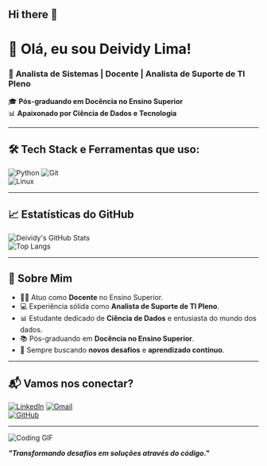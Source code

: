 ## Hi there 👋
# 👋 Olá, eu sou **Deividy Lima**!  

### 🚀 **Analista de Sistemas | Docente | Analista de Suporte de TI Pleno**  
🎓 **Pós-graduando em Docência no Ensino Superior**  
📊 **Apaixonado por Ciência de Dados e Tecnologia**  

---

## 🛠️ **Tech Stack e Ferramentas que uso:**  

![Python](https://img.shields.io/badge/Python-3776AB?style=for-the-badge&logo=python&logoColor=white) 
![Git](https://img.shields.io/badge/Git-F05032?style=for-the-badge&logo=git&logoColor=white)  
![Linux](https://img.shields.io/badge/Linux-FCC624?style=for-the-badge&logo=linux&logoColor=black)

---

## 📈 **Estatísticas do GitHub**  
![Deividy's GitHub Stats](https://github-readme-stats.vercel.app/api?username=DeividyLima&show_icons=true&theme=tokyonight)  
![Top Langs](https://github-readme-stats.vercel.app/api/top-langs/?username=DeividyLima&layout=compact&theme=tokyonight)  

---

## 🌟 **Sobre Mim**  

- 🧑‍🏫 Atuo como **Docente** no Ensino Superior.  
- 💻 Experiência sólida como **Analista de Suporte de TI Pleno**.  
- 📊 Estudante dedicado de **Ciência de Dados** e entusiasta do mundo dos dados.  
- 📚 Pós-graduando em **Docência no Ensino Superior**.  
- 🎯 Sempre buscando **novos desafios** e **aprendizado contínuo**.  

---

## 📬 **Vamos nos conectar?**  

[![LinkedIn](https://img.shields.io/badge/LinkedIn-0077B5?style=for-the-badge&logo=linkedin&logoColor=white)]([https://www.linkedin.com/in/seu-linkedin](https://www.linkedin.com/in/deividybl/))  
[![Gmail](https://img.shields.io/badge/Email-D14836?style=for-the-badge&logo=gmail&logoColor=white)](deividybl@gmail.com)  
[![GitHub](https://img.shields.io/badge/GitHub-100000?style=for-the-badge&logo=github&logoColor=white)](https://github.com/calango-dev91)  

---

![Coding GIF](https://media.giphy.com/media/qgQUggAC3Pfv687qPC/giphy.gif)  

**_"Transformando desafios em soluções através do código."_**


